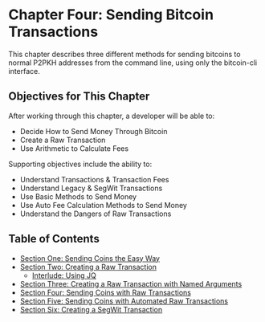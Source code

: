 # Chapter Four: Sending Bitcoin Transactions

This chapter describes three different methods for sending bitcoins to normal P2PKH addresses from the command line, using only the bitcoin-cli interface.

## Objectives for This Chapter

After working through this chapter, a developer will be able to:

   * Decide How to Send Money Through Bitcoin
   * Create a Raw Transaction
   * Use Arithmetic to Calculate Fees
   
Supporting objectives include the ability to:

   * Understand Transactions & Transaction Fees
   * Understand Legacy & SegWit Transactions
   * Use Basic Methods to Send Money
   * Use Auto Fee Calculation Methods to Send Money
   * Understand the Dangers of Raw Transactions
   
## Table of Contents
  
  * [Section One: Sending Coins the Easy Way](04_1_Sending_Coins_The_Easy_Way.md)
  * [Section Two: Creating a Raw Transaction](04_2_Creating_a_Raw_Transaction.md)
     * [Interlude: Using JQ](04_2__Interlude_Using_JQ.md)
  * [Section Three: Creating a Raw Transaction with Named Arguments](04_3_Creating_a_Raw_Transaction_with_Named_Arguments.md)
  * [Section Four: Sending Coins with Raw Transactions](04_4_Sending_Coins_with_a_Raw_Transaction.md)
  * [Section Five: Sending Coins with Automated Raw Transactions](04_5_Sending_Coins_with_Automated_Raw_Transactions.md)
  * [Section Six: Creating a SegWit Transaction](04_6_Creating_a_Segwit_Transaction.md)
